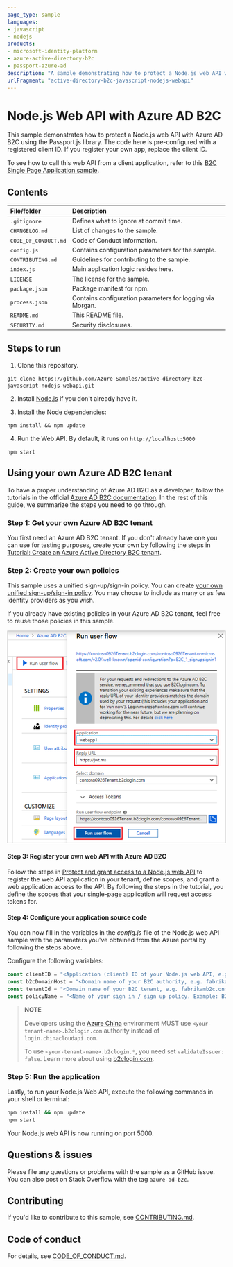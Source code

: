 ```yaml
---
page_type: sample
languages:
- javascript
- nodejs
products:
- microsoft-identity-platform
- azure-active-directory-b2c
- passport-azure-ad
description: "A sample demonstrating how to protect a Node.js web API with Azure AD B2C using the Passport.js library."
urlFragment: "active-directory-b2c-javascript-nodejs-webapi"
---
```


# Node.js Web API with Azure AD B2C

This sample demonstrates how to protect a Node.js web API with Azure AD B2C using the Passport.js library. The code here is pre-configured with a registered client ID. If you register your own app, replace the client ID.

To see how to call this web API from a client application, refer to this [B2C Single Page Application sample](https://github.com/Azure-Samples/active-directory-b2c-javascript-msal-singlepageapp).

## Contents

| File/folder          | Description                                               |
|:---------------------|:----------------------------------------------------------|
| `.gitignore`         | Defines what to ignore at commit time.                    |
| `CHANGELOG.md`       | List of changes to the sample.                            |
| `CODE_OF_CONDUCT.md` | Code of Conduct information.                              |
| `config.js`          | Contains configuration parameters for the sample.         |
| `CONTRIBUTING.md`    | Guidelines for contributing to the sample.                |
| `index.js`           | Main application logic resides here.                      |
| `LICENSE`            | The license for the sample.                               |
| `package.json`       | Package manifest for npm.                                 |
| `process.json`       | Contains configuration parameters for logging via Morgan. |
| `README.md`          | This README file.                                         |
| `SECURITY.md`        | Security disclosures.                                     |

## Steps to run

1. Clone this repository.

```console
git clone https://github.com/Azure-Samples/active-directory-b2c-javascript-nodejs-webapi.git
```

2. Install [Node.js](https://nodejs.org/en/download/) if you don't already have it.

3. Install the Node dependencies:

```console
npm install && npm update
```

4. Run the Web API. By default, it runs on `http://localhost:5000`

```console
npm start
```

## Using your own Azure AD B2C tenant

To have a proper understanding of Azure AD B2C as a developer, follow the tutorials in the official [Azure AD B2C documentation](https://docs.microsoft.com/azure/active-directory-b2c/). In the rest of this guide, we summarize the steps you need to go through.

### Step 1: Get your own Azure AD B2C tenant

You first need an Azure AD B2C tenant. If you don't already have one you can use for testing purposes, create your own by following the steps in [Tutorial: Create an Azure Active Directory B2C tenant](https://docs.microsoft.com/azure/active-directory-b2c/tutorial-create-tenant).

### Step 2: Create your own policies

This sample uses a unified sign-up/sign-in policy. You can create [your own unified sign-up/sign-in policy](https://docs.microsoft.com/azure/active-directory-b2c/tutorial-create-user-flows). You may choose to include as many or as few identity providers as you wish.

If you already have existing policies in your Azure AD B2C tenant, feel free to reuse those policies in this sample.

![Overview](./ReadmeFiles/screenshot.png)

#### Step 3: Register your own web API with Azure AD B2C

Follow the steps in [Protect and grant access to a Node.js web API](https://docs.microsoft.com/azure/active-directory-b2c/tutorial-single-page-app-webapi) to register the web API application in your tenant, define scopes, and grant a web application access to the API. By following the steps in the tutorial, you define the scopes that your single-page application will request access tokens for.

#### Step 4: Configure your application source code

You can now fill in the variables in the *config.js* file of the Node.js web API sample with the parameters you've obtained from the Azure portal by following the steps above.

Configure the following variables:

```javascript
const clientID = "<Application (client) ID of your Node.js web API, e.g. 93733604-0000-0000-0000-87084dd55348>"
const b2cDomainHost = "<Domain name of your B2C authority, e.g. fabrikamb2c.b2clogin.com>";
const tenantId = "<Domain name of your B2C tenant, e.g. fabrikamb2c.onmicrosoft.com>";
const policyName = "<Name of your sign in / sign up policy. Example: B2C_1_SUSI>";
```

> **NOTE**
>
> Developers using the [Azure China](https://docs.microsoft.com/azure/active-directory/develop/authentication-national-cloud) environment MUST use `<your-tenant-name>.b2clogin.com` authority instead of `login.chinacloudapi.com`.
>
> To use `<your-tenant-name>.b2clogin.*`, you need set `validateIssuer: false`. Learn more about using [b2clogin.com](https://docs.microsoft.com/azure/active-directory-b2c/b2clogin).

### Step 5: Run the application

Lastly, to run your Node.js Web API, execute the following commands in your shell or terminal:

```bash
npm install && npm update
npm start
```

Your Node.js web API is now running on port 5000.

## Questions & issues

Please file any questions or problems with the sample as a GitHub issue. You can also post on Stack Overflow with the tag `azure-ad-b2c`.

## Contributing

If you'd like to contribute to this sample, see [CONTRIBUTING.md](./CONTRIBUTING.md).

## Code of conduct

For details, see [CODE_OF_CONDUCT.md](CODE_OF_CONDUCT.md).
